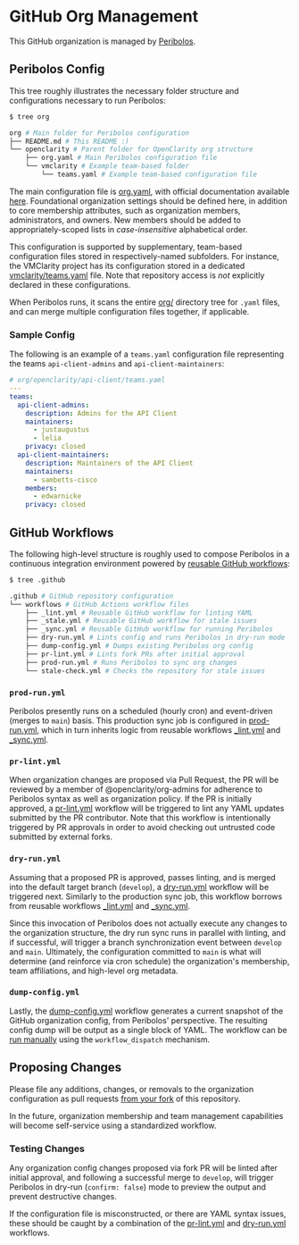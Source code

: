 # GitHub Org Management

This GitHub organization is managed by [Peribolos](https://github.com/uwu-tools/peribolos).

## Peribolos Config

This tree roughly illustrates the necessary folder structure and configurations necessary to run Peribolos:

```bash
$ tree org

org # Main folder for Peribolos configuration
├── README.md # This README :)
└── openclarity # Parent folder for OpenClarity org structure
    ├── org.yaml # Main Peribolos configuration file
    └── vmclarity # Example team-based folder
        └── teams.yaml # Example team-based configuration file
```

The main configuration file is [org.yaml](./openclarity/org.yaml), with official documentation available [here](https://docs.prow.k8s.io/docs/components/cli-tools/peribolos/#org-configuration). Foundational organization settings should be defined here, in addition to core membership attributes, such as organization members, administrators, and owners. New members should be added to appropriately-scoped lists in _case-insensitive_ alphabetical order.

This configuration is supported by supplementary, team-based configuration files stored in respectively-named subfolders. For instance, the VMClarity project has its configuration stored in a dedicated [vmclarity/teams.yaml](../org/openclarity/vmclarity/teams.yaml) file. Note that repository access is _not_ explicitly declared in these configurations.

When Peribolos runs, it scans the entire [org/](../org) directory tree for `.yaml` files, and can merge multiple configuration files together, if applicable.

### Sample Config

The following is an example of a `teams.yaml` configuration file representing the teams `api-client-admins` and `api-client-maintainers`:

```yaml
# org/openclarity/api-client/teams.yaml
---
teams:
  api-client-admins:
    description: Admins for the API Client
    maintainers:
      - justaugustus
      - lelia
    privacy: closed
  api-client-maintainers:
    description: Maintainers of the API Client
    maintainers:
      - sambetts-cisco
    members:
      - edwarnicke
    privacy: closed
```

## GitHub Workflows

The following high-level structure is roughly used to compose Peribolos in a continuous integration environment powered by [reusable GitHub workflows](https://docs.github.com/en/actions/using-workflows/reusing-workflows):

```bash
$ tree .github

.github # GitHub repository configuration
└── workflows # GitHub Actions workflow files
    ├── _lint.yml # Reusable GitHub workflow for linting YAML
    ├── _stale.yml # Reusable GitHub workflow for stale issues
    ├── _sync.yml # Reusable GitHub workflow for running Peribolos
    ├── dry-run.yml # Lints config and runs Peribolos in dry-run mode
    ├── dump-config.yml # Dumps existing Peribolos org config
    ├── pr-lint.yml # Lints fork PRs after initial approval
    ├── prod-run.yml # Runs Peribolos to sync org changes
    └── stale-check.yml # Checks the repository for stale issues
```

### `prod-run.yml`

Peribolos presently runs on a scheduled (hourly cron) and event-driven (merges to `main`) basis. This production sync job is configured in [prod-run.yml](../.github/workflows/prod-run.yml), which in turn inherits logic from reusable workflows [_lint.yml](../.github/workflows/_lint.yml) and [_sync.yml](../.github/workflows/_sync.yml).

### `pr-lint.yml`

When organization changes are proposed via Pull Request, the PR will be reviewed by a member of @openclarity/org-admins for adherence to Peribolos syntax as well as organization policy. If the PR is initially approved, a [pr-lint.yml](../.github/workflows/pr-lint.yml) workflow will be triggered to lint any YAML updates submitted by the PR contributor. Note that this workflow is intentionally triggered by PR approvals in order to avoid checking out untrusted code submitted by external forks.

### `dry-run.yml`

Assuming that a proposed PR is approved, passes linting, and is merged into the default target branch (`develop`), a [dry-run.yml](../.github/workflows/dry-run.yml) workflow will be triggered next. Similarly to the production sync job, this workflow borrows from reusable workflows [_lint.yml](../.github/workflows/_lint.yml) and [_sync.yml](../.github/workflows/_sync.yml).

Since this invocation of Peribolos does not actually execute any changes to the organization structure, the dry run sync runs in parallel with linting, and if successful, will trigger a branch synchronization event between `develop` and `main`. Ultimately, the configuration committed to `main` is what will determine (and reinforce via cron schedule) the organization's membership, team affiliations, and high-level org metadata.

### `dump-config.yml`

Lastly, the [dump-config.yml](../.github/workflows/dump-config.yml) workflow generates a current snapshot of the GitHub organization config, from Peribolos' perspective. The resulting config dump will be output as a single block of YAML. The workflow can be [run manually](https://docs.github.com/en/actions/using-workflows/manually-running-a-workflow) using the `workflow_dispatch` mechanism.

## Proposing Changes

Please file any additions, changes, or removals to the organization configuration as pull requests [from your fork](https://docs.github.com/en/pull-requests/collaborating-with-pull-requests/proposing-changes-to-your-work-with-pull-requests/creating-a-pull-request-from-a-fork) of this repository.

In the future, organization membership and team management capabilities will become self-service using a standardized workflow.

### Testing Changes

Any organization config changes proposed via fork PR will be linted after initial approval, and following a successful merge to `develop`, will trigger Peribolos in dry-run (`confirm: false`) mode to preview the output and prevent destructive changes.

If the configuration file is misconstructed, or there are YAML syntax issues, these should be caught by a combination of the [pr-lint.yml](../.github/workflows/pr-lint.yml) and [dry-run.yml](../.github/workflows/dry-run.yml) workflows.

